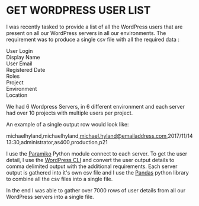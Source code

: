 # GET WORDPRESS USER LIST

I was recently tasked to provide a list of all the WordPress users that are present on all our WordPress servers in all our environments. The requirement was to produce a single csv file with all the required data : 


User Login  
Display Name  
User Email  
Registered Date  
Roles  
Project  
Environment  
Location  

We had 6 Wordpress Servers, in 6 different environment and each server had over 10 projects with multiple users per project. 

An example of a single output row would look like:

michaelhyland,michaelhyland,michael.hyland@emailaddress.com,2017/11/14 13:30,administrator,as400,production,p21

I use the [Paramiko](https://www.paramiko.org/) Python module connect to each server. To get the user detail, I use the [WordPress CLI](https://wp-cli.org/) and convert the user output details to comma delimited output with the additional requirements. Each server output is gathered into it's own csv file and I use the [Pandas](https://pandas.pydata.org/) python library to combine all the csv files into a single file.

In the end I was able to gather over 7000 rows of user details from all our WordPress servers into a single file.
